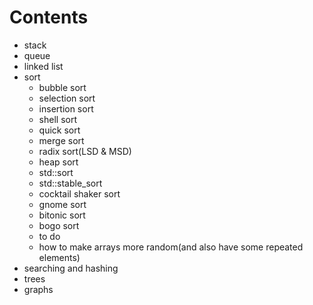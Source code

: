 # Contents
* stack
* queue
* linked list
* sort
  * bubble sort
  * selection sort
  * insertion sort
  * shell sort
  * quick sort
  * merge sort
  * radix sort(LSD & MSD)
  * heap sort
  * std::sort
  * std::stable_sort
  * cocktail shaker sort
  * gnome sort
  * bitonic sort
  * bogo sort
  * to do
   * how to make arrays more random(and also have some repeated elements)
* searching and hashing
* trees
* graphs

